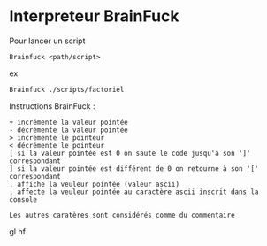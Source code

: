 # Interpreteur BrainFuck
Pour lancer un script
```
Brainfuck <path/script>
```
ex
```
Brainfuck ./scripts/factoriel
```

Instructions BrainFuck :
```
+ incrémente la valeur pointée
- décrémente la valeur pointée
> incrémente le pointeur
< décrémente le pointeur
[ si la valeur pointée est 0 on saute le code jusqu'à son ']' correspondant
] si la valeur pointée est différent de 0 on retourne à son '[' correspondant
. affiche la veuleur pointée (valeur ascii)
, affecte la veuleur pointée au caractère ascii inscrit dans la console

Les autres caratères sont considérés comme du commentaire
```

gl hf
